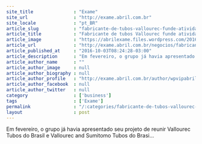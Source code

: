 ```yaml
---
site_title               : "Exame"
site_url                 : "http://exame.abril.com.br"
site_locale              : "pt_BR"
article_slug             : "fabricante-de-tubos-vallourec-funde-atividades-no-brasil"
article_title            : "Fabricante de tubos Vallourec funde atividades no Brasil"
article_image            : "https://abrilexame.files.wordpress.com/2016/10/size_960_16_9_photo_1357732237860-1-hd.jpg?quality=70&strip=all&w=960"
article_url              : "http://exame.abril.com.br/negocios/fabricante-de-tubos-vallourec-funde-atividades-no-brasil/"
article_published_at     : "2016-10-03T08:24:28-03:00"
article_description      : "Em fevereiro, o grupo já havia apresentado seu projeto de reunir Vallourec Tubos do Brasil e Vallourec and Sumitomo Tubos do Brasi..."
article_author_name      : ""
article_author_image     : null
article_author_biography : null
article_author_profile   : "http://exame.abril.com.br/author/wpvipabril/"
article_author_facebook  : null
article_author_twitter   : null
category                 : ['business']
tags                     : ['Exame']
permalink                : "/:categories/fabricante-de-tubos-vallourec-funde-atividades-no-brasil/"
layout                   : post
---
```


Em fevereiro, o grupo já havia apresentado seu projeto de reunir Vallourec Tubos do Brasil e Vallourec and Sumitomo Tubos do Brasi...
